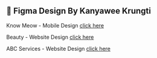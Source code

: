 ## 🔗 Figma Design By Kanyawee Krungti

Know Meow - Mobile Design [click here](https://www.figma.com/design/3l2mh87raOQX2vP7k7zHX9/Untitled?node-id=0-1&t=wSa5MqkJGY1sVi1y-1)

Beauty - Website Design [click here](https://www.figma.com/design/dCfg4JJHD7VJFVtT3mKbw3/Beauty?node-id=0-1&t=X0tt6bUviFRLsLNS-1)

ABC Services - Website Design [click here](https://www.figma.com/design/tLHD3xJBeIT1O6srJxwNKL/ABC-Services?node-id=0-1&t=SV1S6FXcU6uoLGK0-1)
